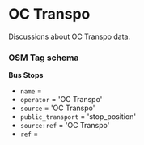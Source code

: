 OC Transpo
==========

Discussions about OC Transpo data.

### OSM Tag schema

**Bus Stops**

- `name` = <name>
- `operator` = 'OC Transpo'
- `source` = 'OC Transpo'
- `public_transport` = 'stop_position'
- `source:ref` = 'OC Transpo'
- `ref` = <number>
